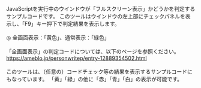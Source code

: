 JavaScriptを実行中のウインドウが「フルスクリーン表示」かどうかを判定するサンプルコードです。
このツールはウインドウの左上部にチェックパネルを表示し、「F9」キー押下で判定結果を表示します。<br>
<br>
◎ 全画面表示：「黄色」、通常表示：「緑色」 <br>
<br>
「全画面表示」の判定コードについては、以下のページを参照ください。<br>
https://ameblo.jp/personwritep/entry-12889354502.html
<br>
<br>
このツールは、（任意の）コードチェック等の結果を表示するサンプルコードにもなっています。
「黄」「緑」の他に「赤」「青」「白」の表示が可能です。

